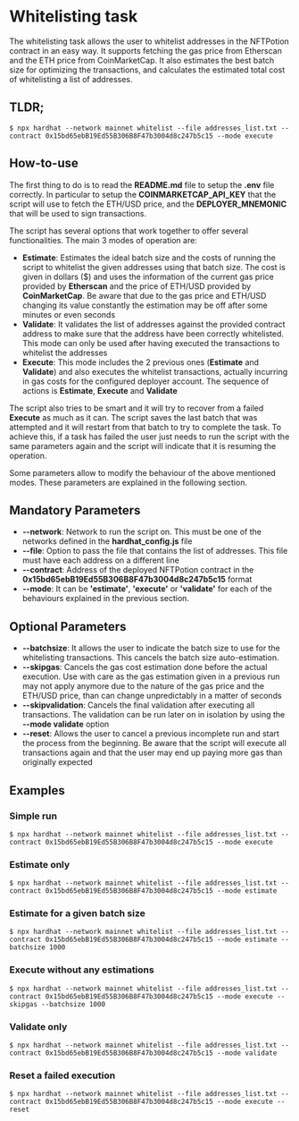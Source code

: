 # Whitelisting task

The whitelisting task allows the user to whitelist addresses in the NFTPotion contract in an easy way. It supports fetching the gas price from Etherscan and the ETH price from CoinMarketCap. It also estimates the
best batch size for optimizing the transactions, and calculates the estimated total cost of whitelisting a list of addresses.

## TLDR;

`$ npx hardhat --network mainnet whitelist --file addresses_list.txt --contract 0x15bd65ebB19Ed55B306B8F47b3004d8c247b5c15 --mode execute`

## How-to-use

The first thing to do is to read the **README.md** file to setup the **.env** file correctly. In particular to setup the **COINMARKETCAP_API_KEY** that the script will use to fetch the ETH/USD price, and the **DEPLOYER_MNEMONIC** that will be used to sign transactions.

The script has several options that work together to offer several functionalities. The main 3 modes of operation are:

-   **Estimate**: Estimates the ideal batch size and the costs of running the script to whitelist the given addresses using that batch size. The cost is given in dollars ($) and uses the information of the current gas price provided by **Etherscan** and the price of ETH/USD provided by **CoinMarketCap**. Be aware that due to the gas price and ETH/USD changing its value constantly the estimation may be off after some minutes or even seconds
-   **Validate**: It validates the list of addresses against the provided contract address to make sure
    that the address have been correctly whitelisted. This mode can only be used after having executed the transactions to whitelist the addresses
-   **Execute**: This mode includes the 2 previous ones (**Estimate** and **Validate**) and also executes the whitelist transactions, actually incurring in gas costs for the configured deployer account. The sequence of actions is **Estimate**, **Execute** and **Validate**

The script also tries to be smart and it will try to recover from a failed **Execute** as much as it can. The script saves the last batch that was attempted and it will restart from that batch to try to complete the task. To achieve this, if a task has failed the user just needs to run the script with the same parameters again and the script will indicate that it is resuming the operation.

Some parameters allow to modify the behaviour of the above mentioned modes. These parameters are explained in the following section.

## Mandatory Parameters

-   **--network**: Network to run the script on. This must be one of the networks defined in the **hardhat_config.js** file
-   **--file**: Option to pass the file that contains the list of addresses. This file must have each address on a different line
-   **--contract**: Address of the deployed NFTPotion contract in the **0x15bd65ebB19Ed55B306B8F47b3004d8c247b5c15** format
-   **--mode**: It can be **'estimate'**, **'execute'** or **'validate'** for each of the behaviours explained in the previous section.

## Optional Parameters

-   **--batchsize**: It allows the user to indicate the batch size to use for the whitelisting transactions. This cancels the batch size auto-estimation.
-   **--skipgas**: Cancels the gas cost estimation done before the actual execution. Use with care as the gas estimation given in a previous run may not apply anymore due to the nature of the gas price and the ETH/USD price, than can change unpredictably in a matter of seconds
-   **--skipvalidation**: Cancels the final validation after executing all transactions. The validation can be run later on in isolation by using the **--mode validate** option
-   **--reset**: Allows the user to cancel a previous incomplete run and start the process from the beginning. Be aware that the script will execute all transactions again and that the user may end up paying more gas than originally expected

## Examples

### Simple run

`$ npx hardhat --network mainnet whitelist --file addresses_list.txt --contract 0x15bd65ebB19Ed55B306B8F47b3004d8c247b5c15 --mode execute`

### Estimate only

`$ npx hardhat --network mainnet whitelist --file addresses_list.txt --contract 0x15bd65ebB19Ed55B306B8F47b3004d8c247b5c15 --mode estimate`

### Estimate for a given batch size

`$ npx hardhat --network mainnet whitelist --file addresses_list.txt --contract 0x15bd65ebB19Ed55B306B8F47b3004d8c247b5c15 --mode estimate --batchsize 1000`

### Execute without any estimations

`$ npx hardhat --network mainnet whitelist --file addresses_list.txt --contract 0x15bd65ebB19Ed55B306B8F47b3004d8c247b5c15 --mode execute --skipgas --batchsize 1000`

### Validate only

`$ npx hardhat --network mainnet whitelist --file addresses_list.txt --contract 0x15bd65ebB19Ed55B306B8F47b3004d8c247b5c15 --mode validate`

### Reset a failed execution

`$ npx hardhat --network mainnet whitelist --file addresses_list.txt --contract 0x15bd65ebB19Ed55B306B8F47b3004d8c247b5c15 --mode execute --reset`
